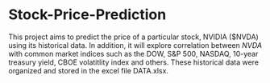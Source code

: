 # Stock-Price-Prediction

This project aims to predict the price of a particular stock, NVIDIA ($NVDA) using its historical data. In addition, it will explore correlation between $NVDA$ with common market indices such as the DOW, S&P 500, NASDAQ, 10-year treasury yield, CBOE volatitlity index and others. These historical data were organized and stored in the excel file DATA.xlsx. 
